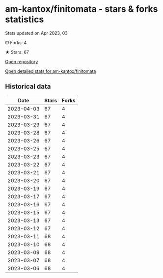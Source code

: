 # am-kantox/finitomata - stars & forks statistics

Stats updated on Apr 2023, 03

☋ Forks: 4

★ Stars: 67

[Open repository](https://github.com/am-kantox/finitomata)

[Open detailed stats for am-kantox/finitomata](https://reviewgithub.com/rep/am-kantox/finitomata)

## Historical data
| Date | Stars | Forks |
|------|-------|-------|
| 2023-04-03 | 67 | 4 | 
| 2023-03-31 | 67 | 4 | 
| 2023-03-29 | 67 | 4 | 
| 2023-03-28 | 67 | 4 | 
| 2023-03-26 | 67 | 4 | 
| 2023-03-25 | 67 | 4 | 
| 2023-03-23 | 67 | 4 | 
| 2023-03-22 | 67 | 4 | 
| 2023-03-21 | 67 | 4 | 
| 2023-03-20 | 67 | 4 | 
| 2023-03-19 | 67 | 4 | 
| 2023-03-17 | 67 | 4 | 
| 2023-03-16 | 67 | 4 | 
| 2023-03-15 | 67 | 4 | 
| 2023-03-13 | 67 | 4 | 
| 2023-03-12 | 67 | 4 | 
| 2023-03-11 | 68 | 4 | 
| 2023-03-10 | 68 | 4 | 
| 2023-03-09 | 68 | 4 | 
| 2023-03-07 | 68 | 4 | 
| 2023-03-06 | 68 | 4 | 


